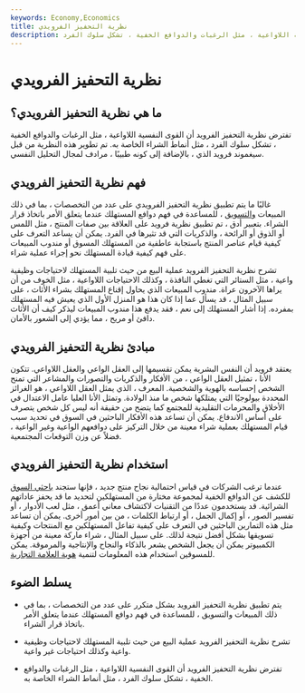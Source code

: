 ```yaml
---
keywords: Economy,Economics
title: نظرية التحفيز الفرويدي
description: تفترض نظرية التحفيز الفرويد أن القوى النفسية اللاواعية ، مثل الرغبات والدوافع الخفية ، تشكل سلوك الفرد.
---
```


# نظرية التحفيز الفرويدي
## ما هي نظرية التحفيز الفرويدي؟

تفترض نظرية التحفيز الفرويد أن القوى النفسية اللاواعية ، مثل الرغبات والدوافع الخفية ، تشكل سلوك الفرد ، مثل أنماط الشراء الخاصة به. تم تطوير هذه النظرية من قبل سيغموند فرويد الذي ، بالإضافة إلى كونه طبيبًا ، مرادف لمجال التحليل النفسي.

## فهم نظرية التحفيز الفرويدي

غالبًا ما يتم تطبيق نظرية التحفيز الفرويدي على عدد من التخصصات ، بما في ذلك المبيعات [والتسويق](/marketing) ، للمساعدة في فهم دوافع المستهلك عندما يتعلق الأمر باتخاذ قرار الشراء. بتعبير أدق ، تم تطبيق نظرية فرويد على العلاقة بين صفات المنتج ، مثل اللمس أو الذوق أو الرائحة ، والذكريات التي قد تثيرها في الفرد. يمكن أن يساعد التعرف على كيفية قيام عناصر المنتج باستجابة عاطفية من المستهلك المسوق أو مندوب المبيعات على فهم كيفية قيادة المستهلك نحو إجراء عملية شراء.

تشرح نظرية التحفيز الفرويد عملية البيع من حيث تلبية المستهلك لاحتياجات وظيفية واعية ، مثل الستائر التي تغطي النافذة ، وكذلك الاحتياجات اللاواعية ، مثل الخوف من أن يراها الآخرون عراة. مندوب المبيعات الذي يحاول إقناع المستهلك بشراء الأثاث ، على سبيل المثال ، قد يسأل عما إذا كان هذا هو المنزل الأول الذي يعيش فيه المستهلك بمفرده. إذا أشار المستهلك إلى نعم ، فقد يدفع هذا مندوب المبيعات ليذكر كيف أن الأثاث دافئ أو مريح ، مما يؤدي إلى الشعور بالأمان.

## مبادئ نظرية التحفيز الفرويدي

يعتقد فرويد أن النفس البشرية يمكن تقسيمها إلى العقل الواعي والعقل اللاواعي. تتكون الأنا ، تمثيل العقل الواعي ، من الأفكار والذكريات والتصورات والمشاعر التي تمنح الشخص إحساسه بالهوية والشخصية. المعرف ، الذي يمثل العقل اللاواعي ، هو الغرائز المحددة بيولوجيًا التي يمتلكها شخص ما منذ الولادة. وتمثل الأنا العليا عامل الاعتدال في الأخلاق والمحرمات التقليدية للمجتمع كما يتضح من حقيقة أنه ليس كل شخص يتصرف على أساس الاندفاع. يمكن أن تساعد هذه الأفكار الباحثين في السوق في تحديد سبب قيام المستهلك بعملية شراء معينة من خلال التركيز على دوافعهم الواعية وغير الواعية ، فضلاً عن وزن التوقعات المجتمعية.

## استخدام نظرية التحفيز الفرويدي

عندما ترغب الشركات في قياس احتمالية نجاح منتج جديد ، فإنها ستجند [باحثي السوق](/market-research) للكشف عن الدوافع الخفية لمجموعة مختارة من المستهلكين لتحديد ما قد يحفز عاداتهم الشرائية. قد يستخدمون عددًا من التقنيات لاكتشاف معاني أعمق ، مثل لعب الأدوار ، أو تفسير الصور ، أو إكمال الجمل ، أو ارتباط الكلمات ، من بين أمور أخرى. يمكن أن تساعد مثل هذه التمارين الباحثين في التعرف على كيفية تفاعل المستهلكين مع المنتجات وكيفية تسويقها بشكل أفضل نتيجة لذلك. على سبيل المثال ، شراء ماركة معينة من أجهزة الكمبيوتر يمكن أن يجعل الشخص يشعر بالذكاء والنجاح والإنتاجية والمرموقة. يمكن للمسوقين استخدام هذه المعلومات لتنمية [هوية العلامة التجارية](/brand-identity).

## يسلط الضوء

- يتم تطبيق نظرية التحفيز الفرويد بشكل متكرر على عدد من التخصصات ، بما في ذلك المبيعات والتسويق ، للمساعدة في فهم دوافع المستهلك عندما يتعلق الأمر باتخاذ قرار الشراء.

- تشرح نظرية التحفيز الفرويد عملية البيع من حيث تلبية المستهلك لاحتياجات وظيفية واعية وكذلك احتياجات غير واعية.

- تفترض نظرية التحفيز الفرويد أن القوى النفسية اللاواعية ، مثل الرغبات والدوافع الخفية ، تشكل سلوك الفرد ، مثل أنماط الشراء الخاصة به.

